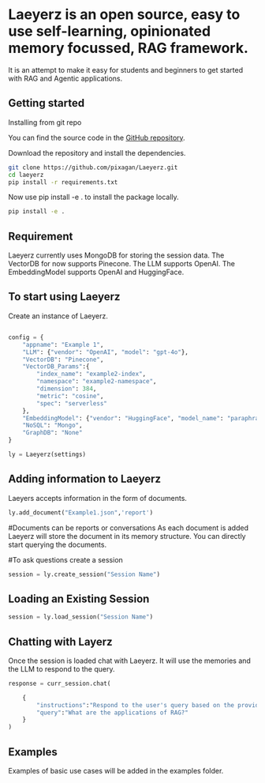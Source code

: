 # Laeyerz is an open source, easy to use self-learning, opinionated memory focussed, RAG framework. 
It is an attempt to make it easy for students and beginners to get started with RAG and Agentic applications.

## Getting started
Installing from git repo

You can find the source code in the [GitHub repository](https://github.com/pixagan/laeyerz).

Download the repository and install the dependencies.

```bash
git clone https://github.com/pixagan/Laeyerz.git
cd laeyerz
pip install -r requirements.txt
```

Now use pip install -e . to install the package locally.

```bash
pip install -e .
```

## Requirement
Laeyerz currently uses MongoDB for storing the session data.
The VectorDB for now supports Pinecone.
The LLM supports OpenAI.
The EmbeddingModel supports OpenAI and HuggingFace.

## To start using Laeyerz
Create an instance of Laeyerz.


```python

config = {
    "appname": "Example 1",
    "LLM": {"vendor": "OpenAI", "model": "gpt-4o"},
    "VectorDB": "Pinecone",
    "VectorDB_Params":{
        "index_name": "example2-index",
        "namespace": "example2-namespace",
        "dimension": 384,
        "metric": "cosine",
        "spec": "serverless"
    },
    "EmbeddingModel": {"vendor": "HuggingFace", "model_name": "paraphrase-MiniLM-L6-v2"},
    "NoSQL": "Mongo",
    "GraphDB": "None"
}

ly = Laeyerz(settings)
```

## Adding information to Laeyerz
Laeyers accepts information in the form of documents.

```python
ly.add_document("Example1.json",'report')
```

#Documents can be reports or conversations
As each document is added Laeyerz will store the document in its memory structure. You can directly start querying the documents.

#To ask questions create a session

```python
session = ly.create_session("Session Name")
```


## Loading an Existing Session

```python
session = ly.load_session("Session Name")
```



## Chatting with Layerz
Once the session is loaded chat with Laeyerz. It will use the memories and the LLM to respond to the query.

```python
response = curr_session.chat(

    {   
        "instructions":"Respond to the user's query based on the provided information.",
        "query":"What are the applications of RAG?"
    }
)
```
## Examples
Examples of basic use cases will be added in the examples folder. 
